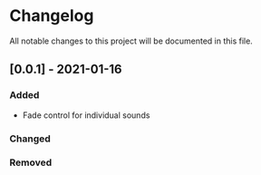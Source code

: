 # Changelog
All notable changes to this project will be documented in this file.

## [0.0.1] - 2021-01-16
### Added
- Fade control for individual sounds
### Changed
### Removed
